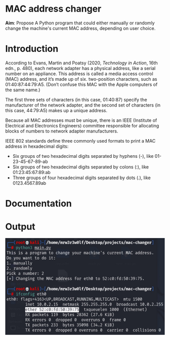 # MAC address changer
**Aim**: Propose A Python program that could either manually or randomly change the machine's current MAC address, depending on user choice.

# Introduction
According to Evans, Martin and Poatsy (2020, _Technology in Action_, 16th edn., p. 480), each network adapter has a physical address, like a serial number on an appliance. This address is called a media access control (MAC) address, and it’s made up of six. two-position characters, such as 01:40:87:44:79:A5. (Don’t confuse this MAC with the Apple computers of the same name.) 

The first three sets of characters (in this case, 01:40:87) specify the manufacturer of the network adapter, and the second set of characters (in this case, 44:79:A5) makes up a unique address.

Because all MAC addresses must be unique, there is an IEEE (Institute of Electrical and Electronics Engineers) committee responsible for allocating blocks of numbers to network adapter manufacturers.

IEEE 802 standards define three commonly used formats to print a MAC address in hexadecimal digits:
- Six groups of two hexadecimal digits separated by hyphens (-), like 01-23-45-67-89-ab
- Six groups of two hexadecimal digits separated by colons (:), like 01:23:45:67:89:ab
- Three groups of four hexadecimal digits separated by dots (.), like 0123.4567.89ab

# Documentation

# Output
![An example of successfully changing the machine's current MAC address](output.jpg)
